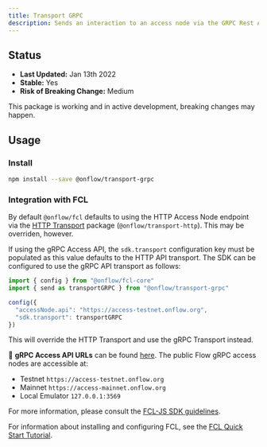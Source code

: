 ```yaml
---
title: Transport GRPC
description: Sends an interaction to an access node via the GRPC Rest API and returns a response.
---
```


## Status

- **Last Updated:** Jan 13th 2022
- **Stable:** Yes
- **Risk of Breaking Change:** Medium

This package is working and in active development, breaking changes may happen.

## Usage

### Install

```bash
npm install --save @onflow/transport-grpc
```

### Integration with FCL

By default `@onflow/fcl` defaults to using the HTTP Access Node endpoint via the [HTTP Transport](/packages/transport-http/) package (`@onflow/transport-http`).  This may be overriden, however.

If using the gRPC Access API, the `sdk.transport` configuration key must be populated as this value defaults to the HTTP API transport.  The SDK can be configured to use the gRPC API transport as follows:

```javascript
import { config } from "@onflow/fcl-core"
import { send as transportGRPC } from "@onflow/transport-grpc"

config({
  "accessNode.api": "https://access-testnet.onflow.org",
  "sdk.transport": transportGRPC
})
```

This will override the HTTP Transport and use the gRPC Transport instead.

📖 **gRPC Access API URLs** can be found [here](https://developers.flow.com/concepts/nodes/access-api#flow-access-node-endpoints).  The public Flow gRPC access nodes are accessible at:
- Testnet `https://access-testnet.onflow.org`
- Mainnet `https://access-mainnet.onflow.org`
- Local Emulator `127.0.0.1:3569`

For more information, please consult the [FCL-JS SDK guidelines](https://developers.flow.com/tooling/fcl-js/sdk-guidelines).

For information about installing and configuring FCL, see the [FCL Quick Start Tutorial](https://developers.flow.com/tutorials/flow-app-quickstart).